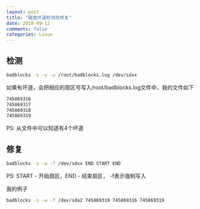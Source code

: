 ```yaml
---
layout: post
title: "磁盘坏道检测及修复"
date: 2018-09-12
comments: false
categories: Linux
---
```


## 检测

```bash
badblocks -s -v -o /root/badblocks.log /dev/sdxx
```

如果有坏道，会把相应的扇区号写入/root/badblocks.log文件中，我的文件如下

```bash
745869316
745869317
745869318
745869319
```

PS: 从文件中可以知道有4个坏道

## 修复

```bash
badblocks -s -w -f /dev/sdxx END START END
```
PS: START - 开始扇区，END - 结束扇区， -f表示强制写入

我的例子

```bash
badblocks -s -w -f /dev/sda2 745869319 745869316 745869319
```



